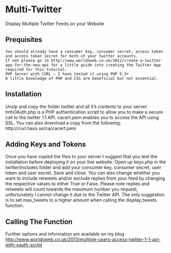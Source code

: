 Multi-Twitter
=============

Display Multiple Twitter Feeds on your Website

<h2>Prequisites</h2>

    You should already have a consumer key, consumer secret, access token and access token secret for both of your twitter accounts.
    If not please go to http://www.worldoweb.co.uk/2012/create-a-twitter-app-for-the-new-api for a little guide into creating the Twitter App required for this tutorial.
    PHP Server with CURL – I have tested it using PHP 5.3+
    A little knowledge of PHP and CSS are beneficial but not essential.


<h2>Installation</h2>
Unzip and copy the folder twitter and all it’s contents to your server.
tmhOAuth.php is a PHP authentication script to allow you to make a secure call to the twitter 1.1 API.
cacert.pem enables you to access the API using SSL. You can also download a copy from the following: http://curl.haxx.se/ca/cacert.pem

<h2>Adding Keys and Tokens</h2>

Once you have copied the files to your server I suggest that you test the installation before deploying it on your live website. Open up keys.php in the twitter/includes folder and add your consumer key, consumer secret, user token and user secret. Save and close. You can also change whether you want to include retweets and/or exclude replies from your feed by changing the respective values to either True or False. Please note replies and retweets will count towards the maximum number you request, unfortunately I cannot change it due to the Twitter API. The only suggestion is to set max_tweets to a higher amount when calling the display_tweets function. 

<h2>Calling The Function</h2>
<code><?php 
		include 'twitter/display-tweets.php';//Include the display-tweets file- Ensure that you have the correct path
		display_tweets('user1', 'user2','default', 10, 20);//Function to display your tweets
?></code>

Further options and information are available on my blog
http://www.worldoweb.co.uk/2013/multiple-users-access-twitter-1-1-api-with-oauth-script

